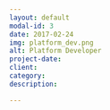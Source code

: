 ```yaml
---
layout: default
modal-id: 3
date: 2017-02-24
img: platform_dev.png
alt: Platform Developer
project-date: 
client: 
category: 
description: 

---
```

